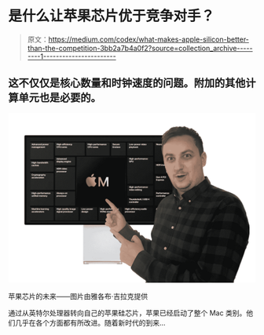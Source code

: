 # 是什么让苹果芯片优于竞争对手？

> 原文：<https://medium.com/codex/what-makes-apple-silicon-better-than-the-competition-3bb2a7b4a0f2?source=collection_archive---------1----------------------->

## 这不仅仅是核心数量和时钟速度的问题。附加的其他计算单元也是必要的。

![](img/d89ce7fad7e7680dfe380ece0a6f95c1.png)

苹果芯片的未来——图片由雅各布·吉拉克提供

通过从英特尔处理器转向自己的苹果硅芯片，苹果已经启动了整个 Mac 类别。他们几乎在各个方面都有所改进。随着新时代的到来…